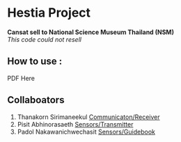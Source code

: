 # Hestia Project
**Cansat sell to National Science Museum Thailand (NSM)**\
*This code could not resell*
## How to use :
PDF Here
## Collaboators
1. Thanakorn Sirimaneekul [Communicaton/Receiver](https://github.com/Redcomet8300/Hestia_Cansat/tree/main/Commu%20Part)
2. Pisit Abhinorasaeth [Sensors/Transmitter]()
3. Padol Nakawanichwechasit [Sensors/Guidebook]()

